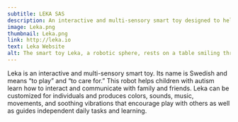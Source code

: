 ```yaml
---
subtitle: LEKA SAS
description: An interactive and multi-sensory smart toy designed to help children with autism learn to interact and communicate.
image: Leka.png
thumbnail: Leka.png
link: http://leka.io
text: Leka Website
alt: The smart toy Leka, a robotic sphere, rests on a table smiling through its digital interface.
---
```

Leka is an interactive and multi-sensory smart toy. Its name is Swedish and means “to play” and “to care for.” This robot helps children with autism learn how to interact and communicate with family and friends. Leka can be customized for individuals and produces colors, sounds, music, movements, and soothing vibrations that encourage play with others as well as guides independent daily tasks and learning.
